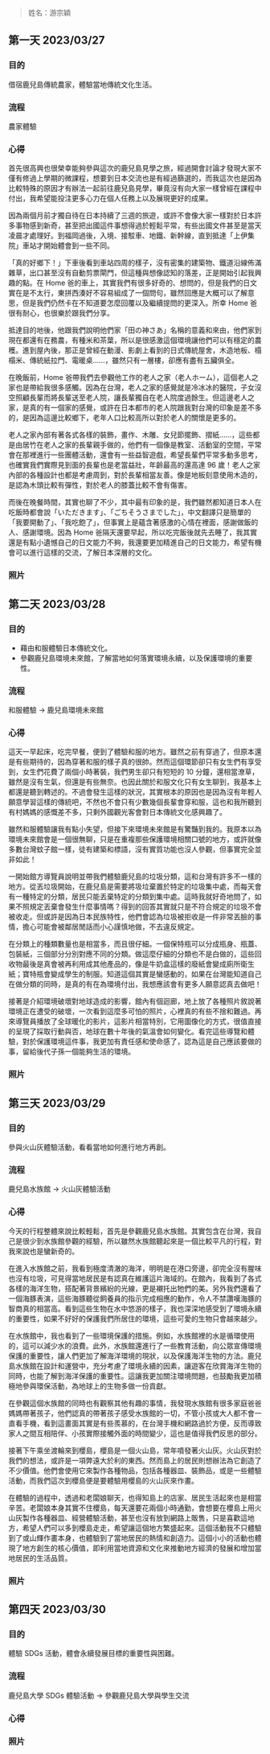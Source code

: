 > 姓名：游宗穎

## 第一天 2023/03/27

### 目的

借宿鹿兒島傳統農家，體驗當地傳統文化生活。

### 流程

農家體驗

### 心得

首先很高興也很榮幸能夠參與這次的鹿兒島見學之旅，經過開會討論才發現大家不僅有修過上學期的微課程，想要到日本交流也是有經過篩選的，而我這次也是因為比較特殊的原因才有辦法一起前往鹿兒島見學，畢竟沒有向大家一樣曾經在課程中付出，我希望能投注更多心力在個人任務上以及展現更好的成果。

因為兩個月前才獨自待在日本持續了三週的旅遊，或許不會像大家一樣對於日本許多事物感到新奇，甚至把出國這件事想得過於輕鬆平常，有些出國文件甚至是當天凌晨才處理好。到福岡過後，入境、接駁車、地鐵、新幹線，直到抵達「上伊集院」車站才開始體會到一些不同。

「真的好鄉下！」下車後看到車站四周的樣子，沒有密集的建築物、鐵道沿線佈滿雜草，出口甚至沒有自動剪票閘門，但這種與想像認知的落差，正是開始引起我興趣的點。在 Home 爸的車上，其實我們有很多好奇的、想問的，但是我們的日文實在是不太行，東拼西湊好不容易組成了一個問句，雖然回應是大概可以了解意思，但是我們仍然卡在不知道要怎麼回覆以及繼續提問的更深入。所幸 Home 爸很有耐心，也很樂於跟我們分享。

抵達目的地後，他跟我們說明他們家「田の神さあ」名稱的意義和來由，他們家到現在都還有在務農，有種米和茶葉，所以是很感激這個環境讓他們可以有穩定的農穫。進到屋內後，那正是曾經在動漫、影劇上看到的日式傳統屋舍，木造地板、榻榻米、傳統紙拉門、電暖桌……，雖然只有一層樓，卻應有盡有五臟俱全。

在晚飯前，Home 爸帶我們去參觀他工作的老人之家（老人ホーム），這個老人之家也是帶給我很多感觸。因為在台灣，老人之家的感覺就是冷冰冰的醫院，子女沒空照顧長輩而將長輩送至老人院，讓長輩獨自在老人院度過餘生。但這邊老人之家，是真的有一個家的感覺，或許在日本都市的老人院跟我對台灣的印象是差不多的，是因為這邊比較鄉下，老年人口比較高所以對於老人的關懷是更多的。

老人之家內部有著各式各樣的裝飾，畫作、木雕、女兒節擺飾、摺紙……，這些都是由居竹在老人之家的長輩親手做的，他們有一個像是教室、活動室的空間，平常會在那裡進行一些團體活動，還會有一些益智遊戲，希望長輩們平常多動多思考，也確實我們實際見到面的長輩也是老當益壯，年齡最高的還高達 96 歲！老人之家內部的各種設計也都是考慮周到，對於長輩相當友善。像是地板刻意使用木造的，是認為木頭比較有彈性，對於老人的膝蓋比較不會有傷害。

而後在晚餐時間，其實也聊了不少，其中最有印象的是，我們雖然都知道日本人在吃飯時都會說「いただきます」、「ごちそうさまでした」，中文翻譯只是簡單的「我要開動了」、「我吃飽了」，但事實上是蘊含著感激的心情在裡面，感謝做飯的人、感謝環境。因為 Home 爸隔天還要早起，所以吃完飯後就先去睡了，我其實還是有點小遺憾自己的日文能力不夠，我還要更加精進自己的日文能力，希望有機會可以進行這樣的交流，了解日本深層的文化。

### 照片


## 第二天 2023/03/28

### 目的

- 藉由和服體驗日本傳統文化。
- 參觀鹿兒島環境未來館，了解當地如何落實環境永續，以及保護環境的重要性。

### 流程

和服體驗 → 鹿兒島環境未來館

### 心得

這天一早起床，吃完早餐，便到了體驗和服的地方。雖然之前有穿過了，但原本還是有些期待的，因為穿著和服的樣子真的很帥。然而這個環節卻只有女生們有享受到，女生們花費了兩個小時著裝，我們男生卻只有短短的 10 分鐘，還相當潦草，雖然是沒有生氣，但還是有些無奈。也因此關於和服文化只有女生聊到，我基本上都還是聽到轉述的。不過會發生這樣的狀況，其實根本的原因也是因為沒有年輕人願意學習這樣的傳統吧，不然也不會只有少數幾個長輩會穿和服，這也和我所聽到有村媽媽的感慨差不多，只剩外國觀光客會對日本傳統文化感興趣了。

雖然和服體驗讓我有點小失望，但接下來環境未來館是有驚豔到我的。我原本以為環境未來館會是一個很無聊，只是在重複那些保護環境相關口號的地方，或許就像多數台灣蚊子館一樣，徒有建築和標語，沒有實質功能也沒人參觀，但事實完全並非如此！

一開始館方導覽員說明並帶我們體驗鹿兒島的垃圾分類，這和台灣有許多不一樣的地方。從丟垃圾開始，在鹿兒島是需要將圾垃棄置於特定的垃圾集中處，而每天會有一種特定的分類，居民只能丟棄特定的分類到集中處。這時我就好奇地問了，如果不照規定丟棄會發生什麼事情嗎？得到的回答其實就只是不符合規定的垃圾不會被收走。但或許是因為日本民族特性，他們會認為垃圾被拒收是一件非常丟臉的事情，擔心可能會被鄰居閒話而小心謹慎地做，不去違反規定。

在分類上的種類數量也是相當多，而且很仔細。一個保特瓶可以分成瓶身、瓶蓋、包裝紙，三個部分分別對應不同的分類。做這麼仔細的分類也不是白做的，這些回收物最後是真會被再利用成其他產品的，像是牛奶盒這樣的廢紙會變成廁所衛生紙；寶特瓶會變成學生的制服。知道這個其實是蠻感動的，如果在台灣能知道自己在做分類的同時，是真的有在為環境付出，我想應該會有更多人願意認真去做吧！

接著是介紹環境破壞對地球造成的影響，館內有個迴廊，地上放了各種照片敘說著環境正在遭受的破壞，一次看到這麼多可怕的照片，心裡真的有些不捨和難過。再來導覽員播放了全球暖化的影片，這影片相當特別，它用圖像化的方式，很值直接的呈現了採取行動與否，地球在數十年後的氣溫會如何變化。看完這些導覽和體驗，對於保護環境這件事，我更加有責任感和使命感了，認為這是自己應該要做的事，留給後代子孫一個能夠生活的環境。

### 照片


## 第三天 2023/03/29

### 目的

參與火山灰體驗活動，看看當地如何進行地方再創。

### 流程

鹿兒島水族館 → 火山灰體驗活動

### 心得

今天的行程整體來說比較輕鬆，首先是參觀鹿兒島水族館。其實包含在台灣，我自己是很少到水族館參觀的經驗，所以雖然水族館聽起來是一個比較平凡的行程，對我來說也是蠻新奇的。

在進入水族館之前，我看到極度清澈的海洋，明明是在港口旁邊，卻完全沒有腥味也沒有垃圾，可見得當地居民是有認真在維護這片海域的。在館內，我看到了各式各樣的海洋生物，搭配著背景繽紛的光線，更是襯托出牠們的美。另外我們還看了一個海豚表演，這些海豚聽從飼養員的指示完成相應的動作，令人不禁讚嘆海豚的智商真的相當高。看到這些生物在水中悠游的樣子，我也深深地感受到了環境永續的重要性，如果不好好的保護我們所居住的環境，這些可愛的生物只會越來越少。

在水族館中，我也看到了一些環境保護的措施。例如，水族館裡的水是循環使用的，這可以減少水的浪費。此外，水族館還進行了一些教育活動，向公眾宣傳環境保護的重要性，讓人們更加了解海洋環境的現狀，以及保護海洋生物的方法。鹿兒島水族館在設計和運營中，充分考慮了環境永續的因素，讓遊客在欣賞海洋生物的同時，也能了解到海洋保護的重要性。這讓我更加關注環境問題，也鼓勵我更加積極地參與環保活動，為地球上的生物多做一份貢獻。

在參觀這個水族館的同時也有觀察其他有趣的事情，我發現水族館有很多家庭爸爸媽媽帶著孩子，他們認真的帶著孩子感受水族館的一切，不管小孩或大人都不會一直看手機，看到這畫面其實是有些羨慕的，在台灣手機和網路過於方便，反而導致家人之間互相陪伴、小孩實際接觸外面的時間變少，這也是值得我們反思的部分。

接著下午乘坐渡輪來到櫻島，櫻島是一個火山島，常年噴發著火山灰。火山灰對於我們的想法，或許是一項弊遠大於利的東西。然而島上的居民則想辦法為它創造了不少價值。他們會使用它來製作各種物品，包括各種器皿、裝飾品，或是一些體驗活動，而我們這次到櫻島便是要體驗用櫻島的火山灰來作畫。

在體驗的過程中，透過和老闆娘聊天，也得知島上的店家、居民生活起來也是相當辛苦。老闆娘本身其實不住櫻島，每天還要花兩個小時通勤，會想要在櫻島上用火山灰製作各種器皿、經營體驗活動，甚至也沒有放到網路上販售，只是喜歡這地方，希望人們可以多到櫻島走走，希望讓這個地方繁盛起來。這個活動我不只體驗到了或山輝作畫本身，也體驗到了當地居民的熱情和創造力。這個小小的活動也體現了地方創生的核心價值，即利用當地資源和文化來推動地方經濟的發展和增加當地居民的生活品質。

### 照片


## 第四天 2023/03/30

### 目的

體驗 SDGs 活動，體會永續發展目標的重要性與困難。

### 流程

鹿兒島大學 SDGs 體驗活動 → 參觀鹿兒島大學與學生交流

### 心得

### 照片

